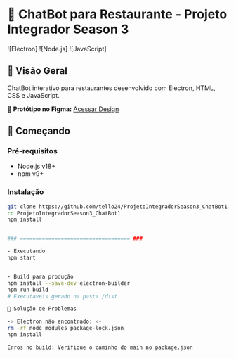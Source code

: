 # 🤖 ChatBot para Restaurante - Projeto Integrador Season 3

![Electron]
![Node.js]
![JavaScript]

## 📌 Visão Geral
ChatBot interativo para restaurantes desenvolvido com Electron, HTML, CSS e JavaScript.

🔗 **Protótipo no Figma:** [Acessar Design](https://www.figma.com/design/fCtj8CQUTwQJYgujfegtDk/Untitled?node-id=1-2&t=tuYnPnGNzIJ9S1wH-1)

## 🚀 Começando

### Pré-requisitos
- Node.js v18+
- npm v9+

### Instalação
```bash
git clone https://github.com/tello24/ProjetoIntegradorSeason3_ChatBot1.git
cd ProjetoIntegradorSeason3_ChatBot1
npm install


### =================================== ###

- Executando
npm start


- Build para produção
npm install --save-dev electron-builder
npm run build
# Executaveis gerado na pasta /dist

🔧 Solução de Problemas

-> Electron não encontrado: <-
rm -rf node_modules package-lock.json
npm install

Erros no build: Verifique o caminho do main no package.json

